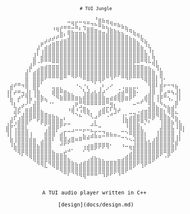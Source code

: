 <div align="center">

    # TUI Jungle

<div>

<pre>
⠀⠀⠀⠀⠀⠀⠀⠀⠀⠀⠀⠀⠀⠀⠀⠀⣀⣀⣀⣀⣀⣀⠀⠘⣶⣦⣤⣀⠀⠀⠀⠀⠀⠀⠀⠀⠀⠀⠀⠀⠀⠀⠀⠀⠀⠀⠀
⠀⠀⠀⠀⠀⠀⠀⠀⠀⠀⠀⠀⢀⣀⣠⣤⣤⣙⣧⡀⢬⣉⣙⠓⠿⣦⣌⡙⠛⠷⣦⣄⠀⠀⠀⠀⠀⠀⠀⠀⠀⠀⠀⠀⠀⠀⠀
⠀⠀⠀⠀⠀⠀⠀⠀⠀⠀⠀⠀⠈⠙⣧⡀⣶⣦⣤⣥⣌⣿⣿⣿⣶⣤⣸⣿⣷⣦⣄⠙⠻⣦⣀⠀⠀⠀⠀⠀⠀⠀⠀⠀⠀⠀⠀
⠀⠀⠀⠀⠀⠀⠀⠀⠀⠀⢀⣠⡴⠞⢛⣁⣼⣿⣿⣿⣿⣿⣿⣿⣿⣿⣿⣿⣿⣿⣿⣿⣦⣌⠙⣧⡀⠀⠀⠀⠀⠀⠀⠀⠀⠀⠀
⠀⠀⠀⠀⠀⠀⠀⠀⢀⡶⢋⣡⣶⣿⣿⣿⣿⣿⣿⣿⣿⣿⣿⣿⣿⣿⣿⣿⣿⣿⣿⣿⣿⣿⣷⡈⢻⡄⠀⠀⠀⠀⠀⠀⠀⠀⠀
⠀⠀⠀⠀⠀⠀⠀⠀⡞⢠⣿⣿⣿⣿⣿⣿⣿⣿⣿⣿⣿⣿⣿⣿⣿⣿⣿⣿⣿⣿⣿⣿⣿⣿⣿⣿⡄⢹⡄⠀⠀⠀⠀⠀⠀⠀⠀
⠀⠀⠀⠀⠀⠀⠀⣸⠃⣼⣿⣿⣿⣿⣿⣿⣿⣿⣿⣿⣿⣿⣿⣿⣿⣿⣿⣿⣿⣿⣿⣿⣿⣿⣿⣿⣿⡄⣧⠀⠀⠀⠀⠀⠀⠀⠀
⠀⠀⠀⠀⠀⠀⢀⣿⠠⠟⠛⠛⠿⠿⣿⣿⣿⣿⣿⣿⣿⣿⣿⣿⣿⣿⣿⣿⣿⣿⣿⣿⣿⡿⠿⠛⠻⠧⣼⡆⠀⠀⠀⠀⠀⠀⠀
⠀⠀⠀⠀⠀⢀⡾⠁⣠⣶⣾⣿⣿⣿⣿⣿⣿⣿⣿⣿⣿⣿⣿⣿⣿⣿⣿⣿⣿⣿⣿⣿⣿⣿⣿⣿⣶⣦⡈⢻⡄⠀⠀⠀⠀⠀⠀
⠀⠀⠀⠀⠀⣾⠁⣾⣿⣿⣿⣿⣿⣿⣿⣿⠿⣿⣿⣿⣿⣿⣿⣿⣿⣿⣿⣿⣿⡿⣿⣿⣿⣿⣿⣿⣿⣿⣿⡀⣿⠀⠀⠀⠀⠀⠀
⠀⠀⠀⠀⠀⣿⠀⣿⣿⡿⠋⠉⠉⠉⠛⠉⠀⠈⠁⠈⠛⠿⢿⡿⢿⠟⠉⠘⠁⠀⠉⠙⠋⠉⠉⠙⢿⣿⣿⡇⢹⠂⠀⠀⠀⠀⠀
⠀⣴⠞⠛⠲⣿⠀⣿⡿⠁⠀⠀⣀⣀⡀⠀⠀⠀⠐⢄⠐⡄⠀⠁⢀⠆⢀⠔⠀⠀⢀⣀⣀⣀⡀⠀⠀⢻⣿⠇⣾⠖⠒⠲⣦⠀⠀
⢰⡏⡴⠶⢤⣸⡆⢹⣷⠀⠀⠀⣾⣿⠿⣶⣄⡀⠀⠀⢣⣼⣠⣆⣼⡴⠁⠀⠀⣨⣴⠿⣿⣷⠄⠀⠀⣸⣿⠀⡟⣠⠶⢦⣸⡇⠀
⠘⣧⠀⡴⠋⢻⣧⠘⣿⣷⣄⠀⠈⠻⣷⣿⣿⣿⣶⣦⣾⣿⣿⣿⣿⣷⣤⣴⣾⣿⣿⣶⡿⠋⠀⢀⣾⣿⡇⢸⡿⠛⢢⡀⢸⡇⠀
⠀⠹⡆⠁⣠⠜⠃⣼⣿⠁⠈⠐⠂⠀⠀⠀⠀⢀⡶⢛⠻⠿⠿⠿⠿⠿⠛⢶⡄⠈⠁⠀⠀⠤⠒⠋⠈⢿⣷⡈⠳⣄⡀⢀⡿⠀⠀
⠀⠀⣹⣞⠁⣶⣾⣿⣿⣄⠀⠀⠀⠀⠀⠀⠰⣾⠰⢩⣿⣦⠀⠀⣠⣾⣏⠏⢳⡴⠀⠀⠀⠀⢀⣠⣤⣿⣿⣿⣶⡌⣿⣿⡁⠀⠀
⠀⢀⡽⢁⣼⣿⣿⣿⣿⣿⣿⣶⣦⣄⠀⡀⠀⠈⠑⠦⠈⠙⢇⣠⠟⠉⠠⠚⠉⠀⢰⡂⣩⣽⣶⣿⣿⣿⣿⠻⣿⣷⣌⢿⣍⠀⠀
⢀⡾⢡⣾⣿⣿⠋⠀⠋⡿⣿⣿⣿⣿⣿⣁⣀⠀⠀⠀⠀⠀⢀⡆⠀⠀⠀⠀⠀⠀⠸⢿⣿⣿⣟⠿⡙⠆⠁⠀⢹⣿⣿⣦⢻⣆⠀
⣾⡟⢡⣿⣿⣇⠀⠀⠀⠀⢁⣾⣿⡿⠋⠁⠀⢀⣀⣀⣀⣀⡉⠉⠒⠀⠀⠀⠀⠀⠀⠘⣿⣿⣿⣆⠀⠀⠀⠀⣼⣿⣿⣧⠸⣿⡆
⢹⡇⢸⣿⣿⣿⢰⠀⠀⠀⣾⣿⣿⠁⣴⡏⠉⠉⠀⠀⣅⢀⣩⣏⣉⣙⣶⣦⣤⣀⠉⠑⠿⣿⣿⣿⡆⠀⠀⢸⣿⣿⣿⣿⢀⡇⠁
⠀⣷⢸⣿⣿⣿⣾⣶⠀⣠⣿⣿⠇⠀⢿⣿⣴⣿⠶⠿⠛⠛⠉⠉⠉⠀⠀⠀⠀⠀⠉⠑⠢⢼⣿⣿⣇⡄⣰⣿⣿⣿⣿⣿⣸⠇⠀
⠀⠸⣧⣿⣿⣿⣿⣿⣦⣿⣿⣿⠀⠀⠚⠋⠁⠀⠀⠀⢠⣴⣶⣿⡿⡿⢿⠂⠀⠀⠰⠤⣤⣼⣿⣿⣿⣿⣿⣿⣿⣿⣿⣷⡟⠀⠀
⠀⠀⠙⢿⡿⣿⣿⣿⣿⣿⣿⣿⣦⣀⣀⡴⠚⠁⠀⠀⠊⠙⠉⠁⠀⠀⠀⠀⠀⠀⠀⠀⣨⣿⣿⣿⣿⣿⣿⣿⣿⠿⣿⠟⠁⠀⠀
⠀⠀⠀⠀⠁⠈⠻⣿⣿⣿⣿⣿⣿⣿⣿⣿⣄⠀⠀⠀⠀⢀⣴⣦⣄⡀⠀⠀⠀⣀⣠⣾⣿⣿⣿⣿⣿⣿⣿⠟⠁⠐⠋⠀⠀⠀⠀
⠀⠀⠀⠀⠀⠀⠀⠈⠻⢿⡏⠻⣿⣿⣿⣿⣿⣷⣦⣴⣾⣿⣿⣿⣿⣿⣿⣿⣿⣿⣿⣿⣿⣿⠟⢻⡿⠛⠁⠀⠀⠀⠀⠀⠀⠀⠀
⠀⠀⠀⠀⠀⠀⠀⠀⠀⠀⠉⠀⠈⠛⢿⣿⣿⣿⣿⣿⣿⣿⣿⣿⣿⣿⣿⣿⣿⣿⣿⡿⠛⠁⠀⠈⠀⠀⠀⠀⠀⠀⠀⠀⠀⠀⠀
⠀⠀⠀⠀⠀⠀⠀⠀⠀⠀⠀⠀⠀⠀⠀⠉⠃⠈⠙⠻⢿⠛⠛⠛⠉⠹⠟⠋⠁⠘⠉⠀⠀⠀⠀⠀⠀⠀⠀⠀⠀⠀⠀⠀⠀⠀⠀
<pre>

A TUI audio player written in C++ 

[design](docs/design.md)
